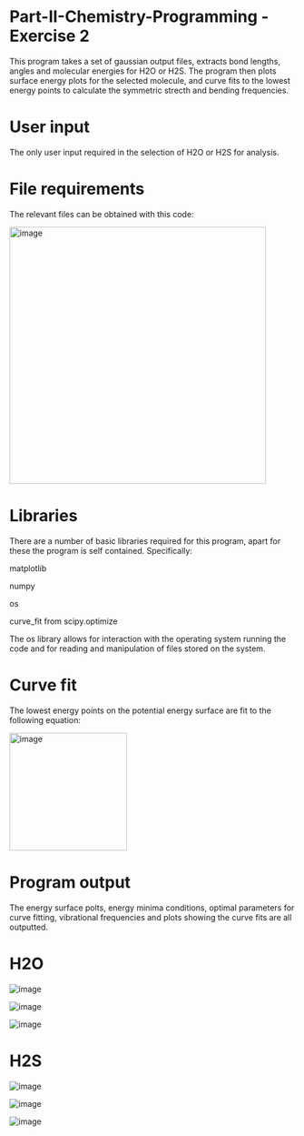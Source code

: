 # Part-II-Chemistry-Programming - Exercise 2
This program takes a set of gaussian output files, extracts bond lengths, angles and molecular energies for H2O or H2S. The program then plots surface energy plots for the selected molecule, and curve fits to the lowest energy points to calculate the symmetric strecth and bending frequencies.

# User input
The only user input required in the selection of H2O or H2S for analysis.

# File requirements
The relevant files can be obtained with this code:

<img width="452" alt="image" src="https://github.com/user-attachments/assets/27af74ef-8d21-481c-9d9f-97db1c106319" />


# Libraries 
There are a number of basic libraries required for this program, apart for these the program is self contained. Specifically:

matplotlib

numpy

os

curve_fit from scipy.optimize

The os library allows for interaction with the operating system running the code and for reading and manipulation of files stored on the system.

# Curve fit 
The lowest energy points on the potential energy surface are fit to the following equation:

<img width="207" alt="image" src="https://github.com/user-attachments/assets/9a62d0cd-0398-4e5a-8173-c96a40a24a43" />


# Program output
The energy surface polts, energy minima conditions, optimal parameters for curve fitting, vibrational frequencies and plots showing the curve fits are all outputted.

# H2O

![image](https://github.com/user-attachments/assets/9b1df75f-f9c5-471a-b211-555fc0c538cd)

![image](https://github.com/user-attachments/assets/2779c6ce-f77a-436f-966b-af9fa65507bb)

![image](https://github.com/user-attachments/assets/284194bd-164d-4670-abc8-403664765dda)


# H2S

![image](https://github.com/user-attachments/assets/cf2f57c8-bf32-4dd9-9f30-ba92c7a553ed)

![image](https://github.com/user-attachments/assets/7a275e90-f6a1-4787-8991-f499a517df01)

![image](https://github.com/user-attachments/assets/a8bf698a-1467-4e95-9c7a-41190f7685f3)





